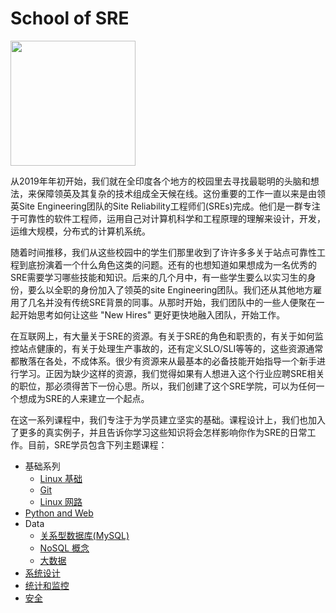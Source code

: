 # School of SRE

<img src="img/sos.png" width=200 >

从2019年年初开始，我们就在全印度各个地方的校园里去寻找最聪明的头脑和想法，来保障领英及其复杂的技术组成全天候在线。这份重要的工作一直以来是由领英Site Engineering团队的Site Reliability工程师们(SREs)完成。他们是一群专注于可靠性的软件工程师，运用自己对计算机科学和工程原理的理解来设计，开发，运维大规模，分布式的计算机系统。

随着时间推移，我们从这些校园中的学生们那里收到了许许多多关于站点可靠性工程到底扮演着一个什么角色这类的问题。还有的也想知道如果想成为一名优秀的SRE需要学习哪些技能和知识。后来的几个月中，有一些学生要么以实习生的身份，要么以全职的身份加入了领英的site Engineering团队。我们还从其他地方雇用了几名并没有传统SRE背景的同事。从那时开始，我们团队中的一些人便聚在一起开始思考如何让这些 "New Hires" 更好更快地融入团队，开始工作。

在互联网上，有大量关于SRE的资源。有关于SRE的角色和职责的，有关于如何监控站点健康的，有关于处理生产事故的，还有定义SLO/SLI等等的，这些资源通常都散落在各处，不成体系。很少有资源来从最基本的必备技能开始指导一个新手进行学习。正因为缺少这样的资源，我们觉得如果有人想进入这个行业应聘SRE相关的职位，那必须得苦下一份心思。所以，我们创建了这个SRE学院，可以为任何一个想成为SRE的人来建立一个起点。

在这一系列课程中，我们专注于为学员建立坚实的基础。课程设计上，我们也加入了更多的真实例子，并且告诉你学习这些知识将会怎样影响你作为SRE的日常工作。目前，SRE学员包含下列主题课程：

-   基础系列
    -   [Linux 基础](https://linkedin.github.io/school-of-sre/linux_basics/intro/)
    -   [Git](https://linkedin.github.io/school-of-sre/git/git-basics/)
    -   [Linux 网路](https://linkedin.github.io/school-of-sre/linux_networking/intro/)
-   [Python and Web](https://linkedin.github.io/school-of-sre/python_web/intro/)
-   Data
    - [关系型数据库(MySQL)](https://linkedin.github.io/school-of-sre/databases_sql/intro/)
    -   [NoSQL 概念](https://linkedin.github.io/school-of-sre/databases_nosql/intro/)
    -   [大数据](https://linkedin.github.io/school-of-sre/big_data/intro/)
-   [系统设计](https://linkedin.github.io/school-of-sre/systems_design/intro/)
-   [统计和监控](https://linkedin.github.io/school-of-sre/metrics_and_monitoring/introduction/)
-   [安全](https://linkedin.github.io/school-of-sre/security/intro/)